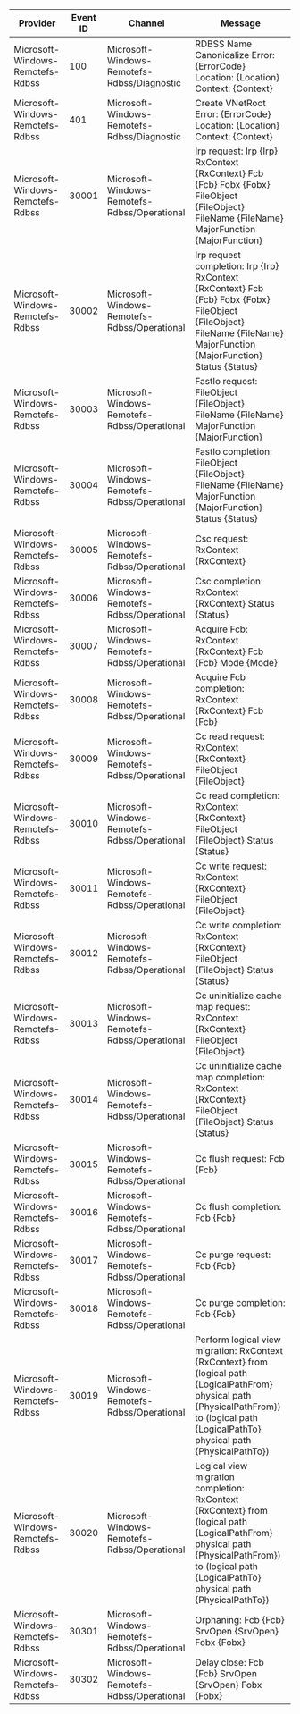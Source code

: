 Provider                          |  Event ID  |  Channel                                       |  Message
----------------------------------|------------|------------------------------------------------|--------------------------------------------------------------------------------------------------------------------------------------------------------------------------------------------------
Microsoft-Windows-Remotefs-Rdbss  |  100       |  Microsoft-Windows-Remotefs-Rdbss/Diagnostic   |  RDBSS Name Canonicalize Error: {ErrorCode} Location: {Location} Context: {Context}
Microsoft-Windows-Remotefs-Rdbss  |  401       |  Microsoft-Windows-Remotefs-Rdbss/Diagnostic   |  Create VNetRoot Error: {ErrorCode} Location: {Location} Context: {Context}
Microsoft-Windows-Remotefs-Rdbss  |  30001     |  Microsoft-Windows-Remotefs-Rdbss/Operational  |  Irp request: Irp {Irp} RxContext {RxContext} Fcb {Fcb} Fobx {Fobx} FileObject {FileObject} FileName {FileName} MajorFunction {MajorFunction}
Microsoft-Windows-Remotefs-Rdbss  |  30002     |  Microsoft-Windows-Remotefs-Rdbss/Operational  |  Irp request completion: Irp {Irp} RxContext {RxContext} Fcb {Fcb} Fobx {Fobx} FileObject {FileObject} FileName {FileName} MajorFunction {MajorFunction} Status {Status}
Microsoft-Windows-Remotefs-Rdbss  |  30003     |  Microsoft-Windows-Remotefs-Rdbss/Operational  |  FastIo request: FileObject {FileObject} FileName {FileName} MajorFunction {MajorFunction}
Microsoft-Windows-Remotefs-Rdbss  |  30004     |  Microsoft-Windows-Remotefs-Rdbss/Operational  |  FastIo completion: FileObject {FileObject} FileName {FileName} MajorFunction {MajorFunction} Status {Status}
Microsoft-Windows-Remotefs-Rdbss  |  30005     |  Microsoft-Windows-Remotefs-Rdbss/Operational  |  Csc request: RxContext {RxContext}
Microsoft-Windows-Remotefs-Rdbss  |  30006     |  Microsoft-Windows-Remotefs-Rdbss/Operational  |  Csc completion: RxContext {RxContext} Status {Status}
Microsoft-Windows-Remotefs-Rdbss  |  30007     |  Microsoft-Windows-Remotefs-Rdbss/Operational  |  Acquire Fcb: RxContext {RxContext} Fcb {Fcb} Mode {Mode}
Microsoft-Windows-Remotefs-Rdbss  |  30008     |  Microsoft-Windows-Remotefs-Rdbss/Operational  |  Acquire Fcb completion: RxContext {RxContext} Fcb {Fcb}
Microsoft-Windows-Remotefs-Rdbss  |  30009     |  Microsoft-Windows-Remotefs-Rdbss/Operational  |  Cc read request: RxContext {RxContext} FileObject {FileObject}
Microsoft-Windows-Remotefs-Rdbss  |  30010     |  Microsoft-Windows-Remotefs-Rdbss/Operational  |  Cc read completion: RxContext {RxContext} FileObject {FileObject} Status {Status}
Microsoft-Windows-Remotefs-Rdbss  |  30011     |  Microsoft-Windows-Remotefs-Rdbss/Operational  |  Cc write request: RxContext {RxContext} FileObject {FileObject}
Microsoft-Windows-Remotefs-Rdbss  |  30012     |  Microsoft-Windows-Remotefs-Rdbss/Operational  |  Cc write completion: RxContext {RxContext} FileObject {FileObject} Status {Status}
Microsoft-Windows-Remotefs-Rdbss  |  30013     |  Microsoft-Windows-Remotefs-Rdbss/Operational  |  Cc uninitialize cache map request: RxContext {RxContext} FileObject {FileObject}
Microsoft-Windows-Remotefs-Rdbss  |  30014     |  Microsoft-Windows-Remotefs-Rdbss/Operational  |  Cc uninitialize cache map completion: RxContext {RxContext} FileObject {FileObject} Status {Status}
Microsoft-Windows-Remotefs-Rdbss  |  30015     |  Microsoft-Windows-Remotefs-Rdbss/Operational  |  Cc flush request: Fcb {Fcb}
Microsoft-Windows-Remotefs-Rdbss  |  30016     |  Microsoft-Windows-Remotefs-Rdbss/Operational  |  Cc flush completion: Fcb {Fcb}
Microsoft-Windows-Remotefs-Rdbss  |  30017     |  Microsoft-Windows-Remotefs-Rdbss/Operational  |  Cc purge request: Fcb {Fcb}
Microsoft-Windows-Remotefs-Rdbss  |  30018     |  Microsoft-Windows-Remotefs-Rdbss/Operational  |  Cc purge completion: Fcb {Fcb}
Microsoft-Windows-Remotefs-Rdbss  |  30019     |  Microsoft-Windows-Remotefs-Rdbss/Operational  |  Perform logical view migration: RxContext {RxContext} from (logical path {LogicalPathFrom} physical path {PhysicalPathFrom}) to (logical path {LogicalPathTo} physical path {PhysicalPathTo})
Microsoft-Windows-Remotefs-Rdbss  |  30020     |  Microsoft-Windows-Remotefs-Rdbss/Operational  |  Logical view migration completion: RxContext {RxContext} from (logical path {LogicalPathFrom} physical path {PhysicalPathFrom}) to (logical path {LogicalPathTo} physical path {PhysicalPathTo})
Microsoft-Windows-Remotefs-Rdbss  |  30301     |  Microsoft-Windows-Remotefs-Rdbss/Operational  |  Orphaning: Fcb {Fcb} SrvOpen {SrvOpen} Fobx {Fobx}
Microsoft-Windows-Remotefs-Rdbss  |  30302     |  Microsoft-Windows-Remotefs-Rdbss/Operational  |  Delay close: Fcb {Fcb} SrvOpen {SrvOpen} Fobx {Fobx}